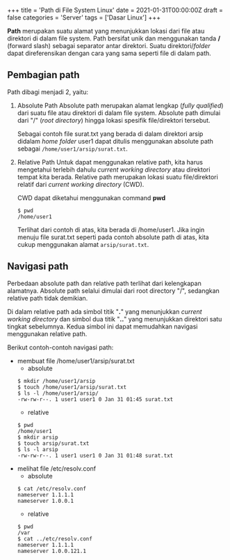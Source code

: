 +++
title = 'Path di File System Linux'
date = 2021-01-31T00:00:00Z
draft = false
categories = 'Server'
tags = ['Dasar Linux']
+++

**Path** merupakan suatu alamat yang menunjukkan lokasi dari file atau direktori di dalam file system. Path bersifat unik dan menggunakan tanda **/** (forward slash) sebagai separator antar direktori. Suatu direktori/*folder* dapat direferensikan dengan cara yang sama seperti file di dalam path.

## Pembagian path
Path dibagi menjadi 2, yaitu:
1. Absolute Path
   Absolute path merupakan alamat lengkap (*fully qualified*) dari suatu file atau direktori di dalam file system. Absolute path dimulai dari "/" (*root directory*) hingga lokasi spesifik file/direktori tersebut.

   Sebagai contoh file surat.txt yang berada di dalam direktori arsip didalam *home folder* user1 dapat ditulis menggunakan absolute path sebagai `/home/user1/arsip/surat.txt`.

2. Relative Path
   Untuk dapat menggunakan relative path, kita harus mengetahui terlebih dahulu *current working directory* atau direktori tempat kita berada. Relative path merupakan lokasi suatu file/direktori relatif dari *current working directory* (CWD).

   CWD dapat diketahui menggunakan command **pwd**
   ```
   $ pwd
   /home/user1
   ```
   Terlihat dari contoh di atas, kita berada di /home/user1. Jika ingin menuju file surat.txt seperti pada contoh absolute path di atas, kita cukup menggunakan alamat `arsip/surat.txt`.

## Navigasi path
Perbedaan absolute path dan relative path terlihat dari kelengkapan alamatnya. Absolute path selalui dimulai dari root directory "/", sedangkan relative path tidak demikian.

Di dalam relative path ada simbol titik "**.**" yang menunjukkan *current working directory* dan simbol dua titik "**..**" yang menunjukkan direktori satu tingkat sebelumnya. Kedua simbol ini dapat memudahkan navigasi menggunakan relative path.

Berikut contoh-contoh navigasi path:
- membuat file /home/user1/arsip/surat.txt
  - absolute
  ```
  $ mkdir /home/user1/arsip
  $ touch /home/user1/arsip/surat.txt
  $ ls -l /home/user1/arsip/
  -rw-rw-r--. 1 user1 user1 0 Jan 31 01:45 surat.txt
  ```
  - relative
  ```
  $ pwd
  /home/user1
  $ mkdir arsip
  $ touch arsip/surat.txt
  $ ls -l arsip
  -rw-rw-r--. 1 user1 user1 0 Jan 31 01:48 surat.txt
  ```
- melihat file /etc/resolv.conf
  - absolute
  ```
  $ cat /etc/resolv.conf 
  nameserver 1.1.1.1
  nameserver 1.0.0.1
  ```
  - relative
  ```
  $ pwd
  /var
  $ cat ../etc/resolv.conf 
  nameserver 1.1.1.1
  nameserver 1.0.0.121.1
  ```